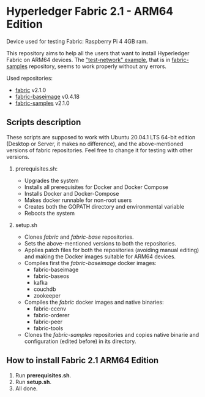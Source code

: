# Hyperledger Fabric 2.1 - ARM64 Edition

Device used for testing Fabric: Raspberry Pi 4 4GB ram.

This repository aims to help all the users that want to install Hyperledger Fabric on ARM64 devices. The ["test-network" example](https://hyperledger-fabric.readthedocs.io/en/release-2.1/test_network.html), that is in [fabric-samples](https://github.com/hyperledger/fabric-samples) repository, seems to work properly without any errors.

Used repositories:
- [fabric](https://github.com/hyperledger/fabric) v2.1.0
- [fabric-baseimage](https://github.com/hyperledger/fabric-baseimage) v0.4.18
- [fabric-samples](https://github.com/hyperledger/fabric-samples) v2.1.0

## Scripts description

These scripts are supposed to work with Ubuntu 20.04.1 LTS 64-bit edition (Desktop or Server, it makes no difference), and the above-mentioned versions of fabric repositories. Feel free to change it for testing with other versions.

1. prerequisites.sh:
    - Upgrades the system
    - Installs all prerequisites for Docker and Docker Compose
    - Installs Docker and Docker-Compose
    - Makes docker runnable for non-root users
    - Creates both the GOPATH directory and environmental variable
    - Reboots the system

2. setup.sh
    - Clones *fabric* and *fabric-base* repositories.	
    - Sets the above-mentioned versions to both the repositories.
    - Applies patch files for both the repositories (avoiding manual editing) and making the Docker images suitable for ARM64 devices.
    - Compiles first the *fabric-baseimage* docker images:
        - fabric-baseimage
        - fabric-baseos
        - kafka
        - couchdb
        - zookeeper
    - Compiles the *fabric* docker images and native binaries:
        - fabric-ccenv
        - fabric-orderer
        - fabric-peer
        - fabric-tools
    - Clones the *fabric-samples* repositories and copies native binarie and configuration (edited before) in its directory.

## How to install Fabric 2.1 ARM64 Edition

1. Run **prerequisites.sh**.
2. Run **setup.sh**.
3. All done.
